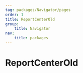 ```yaml
---
tag: packages/Navigator/pages
order: 1
title: ReportCenterOld
group:
    title: Navigator
nav:
    title: packages
---
```


# ReportCenterOld
